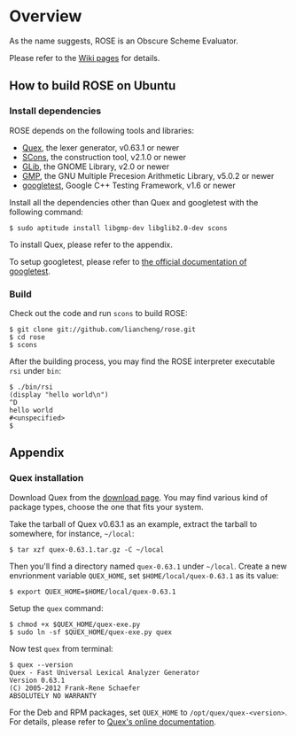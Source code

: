 # Overview

As the name suggests, ROSE is an Obscure Scheme Evaluator.

Please refer to the [Wiki pages][wiki] for details.

## How to build ROSE on Ubuntu

### Install dependencies

ROSE depends on the following tools and libraries:

*   [Quex][quex], the lexer generator, v0.63.1 or newer
*   [SCons][scons], the construction tool, v2.1.0 or newer
*   [GLib][glib], the GNOME Library, v2.0 or newer
*   [GMP][gmp], the GNU Multiple Precesion Arithmetic Library, v5.0.2 or newer
*   [googletest][gtest], Google C++ Testing Framework, v1.6 or newer

Install all the dependencies other than Quex and googletest with the following command:

    $ sudo aptitude install libgmp-dev libglib2.0-dev scons

To install Quex, please refer to the appendix.

To setup googletest, please refer to [the official documentation of googletest][gtest-setup].

### Build

Check out the code and run `scons` to build ROSE:

    $ git clone git://github.com/liancheng/rose.git
    $ cd rose
    $ scons

After the building process, you may find the ROSE interpreter executable `rsi` under `bin`:

    $ ./bin/rsi
    (display "hello world\n")
    ^D
    hello world
    #<unspecified>
    $

## Appendix

### Quex installation

Download Quex from the [download page][quex-dl].  You may find various kind of package types, choose the one that fits your system.

Take the tarball of Quex v0.63.1 as an example, extract the tarball to somewhere, for instance, `~/local`:

    $ tar xzf quex-0.63.1.tar.gz -C ~/local

Then you'll find a directory named `quex-0.63.1` under `~/local`.  Create a new envrionment variable `QUEX_HOME`, set `$HOME/local/quex-0.63.1` as its value:

    $ export QUEX_HOME=$HOME/local/quex-0.63.1

Setup the `quex` command:

    $ chmod +x $QUEX_HOME/quex-exe.py
    $ sudo ln -sf $QUEX_HOME/quex-exe.py quex

Now test `quex` from terminal:

    $ quex --version
    Quex - Fast Universal Lexical Analyzer Generator
    Version 0.63.1
    (C) 2005-2012 Frank-Rene Schaefer
    ABSOLUTELY NO WARRANTY

For the Deb and RPM packages, set `QUEX_HOME` to `/opt/quex/quex-<version>`.  For details, please refer to [Quex's online documentation][quex-doc].

[wiki]: https://github.com/liancheng/rose/wiki
[quex]: http://quex.sourceforge.net
[quex-dl]: http://sourceforge.net/projects/quex/files/DOWNLOAD/
[quex-doc]: http://quex.sourceforge.net/doc/html/intro/installation.html
[scons]: http://www.scons.org
[glib]: http://developer.gnome.org/glib/
[gmp]: http://gmplib.org/
[gtest]: http://code.google.com/p/googletest/
[gtest-setup]: http://code.google.com/p/googletest/wiki/V1_6_Primer#Setting_up_a_New_Test_Project
